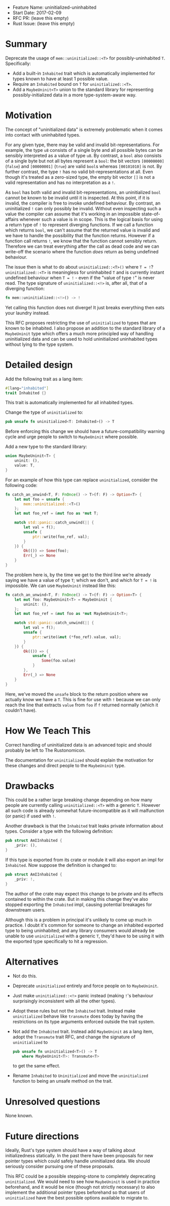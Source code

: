 - Feature Name: uninitialized-uninhabited
- Start Date: 2017-02-09
- RFC PR: (leave this empty)
- Rust Issue: (leave this empty)

# Summary
[summary]: #summary

Deprecate the usage of `mem::uninitialized::<T>` for possibly-uninhabited `T`.
Specifically:
  * Add a built-in `Inhabited` trait which is automatically implemented for
    types known to have at least 1 possible value.
  * Require an `Inhabited` bound on `T` for `uninitialized::<T>`.
  * Add a `MaybeUninit<T>` union to the standard library for representing
    possibly-initialized data in a more type-system-aware way.

# Motivation
[motivation]: #motivation

The concept of "uninitialized data" is extremely problematic when it comes into
contact with uninhabited types.

For any given type, there may be valid and invalid bit-representations. For
example, the type `u8` consists of a single byte and all possible bytes can be
sensibly interpreted as a value of type `u8`. By contrast, a `bool` also
consists of a single byte but not all bytes represent a `bool`: the
bit vectors `[00000000]` (`false`) and `[00000001]` (`true`) are valid `bool`s
whereas `[00101010]` is not. By further contrast, the type `!` has no valid
bit-representations at all. Even though it's treated as a zero-sized type, the
empty bit vector `[]` is not a valid representation and has no interpretation
as a `!`.

As `bool` has both valid and invalid bit-representations, an uninitialized
`bool` cannot be known to be invalid until it is inspected. At this point, if
it is invalid, the compiler is free to invoke undefined behaviour. By contrast,
an uninitialized `!` can only possibly be invalid. Without even inspecting such
a value the compiler can assume that it's working in an impossible
state-of-affairs whenever such a value is in scope. This is the logical basis
for using a return type of `!` to represent diverging functions.  If we call a
function which returns `bool`, we can't assume that the returned value is
invalid and we have to handle the possibility that the function returns.
However if a function call returns `!`, we know that the function cannot
sensibly return. Therefore we can treat everything after the call as dead code
and we can write-off the scenario where the function *does* return as being
undefined behaviour.

The issue then is what to do about `uninitialized::<T>()` where `T = !`?
`uninitialized::<T>` is meaningless for uninhabited `T` and is currently
instant undefined behaviour when `T = !` - even if the "value of type `!`" is
never read. The type signature of `uninitialized::<!>` is, after all, that of a
diverging function:

```rust
fn mem::uninitialized::<!>() -> !
```

Yet calling this function does not diverge! It just breaks everything then eats
your laundry instead.

This RFC proposes restricting the use of `uninitialized` to types that are
known to be inhabited. I also propose an addition to the standard library of a
`MaybeUninit` type which offers a much more principled way of handling
uninitialized data and can be used to hold uninitialized uninhabited types
without lying to the type system.

# Detailed design
[design]: #detailed-design

Add the following trait as a lang item:

```rust
#[lang="inhabited"]
trait Inhabited {}
```

This trait is automatically implemented for all inhabited types.

Change the type of `uninitialized` to:

```rust
pub unsafe fn uninitialized<T: Inhabited>() -> T
```

Before enforcing this change we should have a future-compatibility warning
cycle and urge people to switch to `MaybeUninit` where possible.

Add a new type to the standard library:

```rust
union MaybeUninit<T> {
    uninit: (),
    value: T,
}
```

For an example of how this type can replace `uninitialized`, consider the
following code:

```rust
fn catch_an_unwind<T, F: FnOnce() -> T>(f: F) -> Option<T> {
    let mut foo = unsafe {
        mem::uninitialized::<T>()
    };
    let mut foo_ref = &mut foo as *mut T;

    match std::panic::catch_unwind(|| {
        let val = f();
        unsafe {
            ptr::write(foo_ref, val);
        }
    }) {
        Ok(()) => Some(foo);
        Err(_) => None
    }
}
```

The problem here is, by the time we get to the third line we're already saying
we have a value of type `T`; which we don't, and which for `T = !` is
impossible. We can use `MaybeUninit` instead like this:

```rust
fn catch_an_unwind<T, F: FnOnce() -> T>(f: F) -> Option<T> {
    let mut foo: MaybeUninit<T> = MaybeUninit {
        uninit: (),
    };
    let mut foo_ref = &mut foo as *mut MaybeUninit<T>;

    match std::panic::catch_unwind(|| {
        let val = f();
        unsafe {
            ptr::write(&mut (*foo_ref).value, val);
        }
    }) {
        Ok(()) => {
            unsafe {
                Some(foo.value)
            }
        },
        Err(_) => None
    }
}
```

Here, we've moved the `unsafe` block to the return position where we actually
know we have a `T`.  This is fine for use with `!` because we can only reach
the line that extracts `value` from `foo` if `f` returned normally (which it
couldn't have).

# How We Teach This
[how-we-teach-this]: #how-we-teach-this

Correct handling of uninitialized data is an advanced topic and should probably be
left to The Rustonomicon.

The documentation for `uninitialized` should explain the motivation for these
changes and direct people to the `MaybeUninit` type.

# Drawbacks
[drawbacks]: #drawbacks

This could be a rather large breaking change depending on how many people are
currently calling `uninitialized::<T>` with a generic `T`. However all such
code is already somewhat future-incompatible as it will malfunction (or panic)
if used with `!`.

Another drawback is that the `Inhabited` trait leaks private information about
types. Consider a type with the following definition:

```rust
pub struct AmIInhabited {
    _priv: (),
}
```

If this type is exported from its crate or module it will also export an impl
for `Inhabited`. Now suppose the definition is changed to:

```rust
pub struct AmIInhabited {
    _priv: !,
}
```

The author of the crate may expect this change to be private and its effects
contained to within the crate. But in making this change they've also stopped
exporting the `Inhabited` impl, causing potential breakages for downstream
users.

Although this is a problem in principal it's unlikely to come up much in
practice. I doubt it's common for someone to change an inhabited exported type
to being uninhabited; and any library consumers would already be unable to use
`uninitialized` with a generic `T`, they'd have to be using it with the
exported type specifically to hit a regression.

# Alternatives
[alternatives]: #alternatives

* Not do this.
* Deprecate `uninitialized` entirely and force people on to `MaybeUninit`.
* Just make `uninitialized::<!>` panic instead (making `!`'s behaviour
  surprisingly inconsistent with all the other types).
* Adopt these rules but not the `Inhabited` trait. Instead make `uninitialized`
  behave like `transmute` does today by having the restrictions on its type
  arguments enforced outside the trait system.
* Not add the `Inhabited` trait. Instead add `MaybeUninit` as a lang item,
  adopt the `Transmute` trait RFC, and change the signature of `uninitialized` to

    ```rust
    pub unsafe fn uninitialized<T>() -> T
        where MaybeUninit<T>: Transmute<T>
    ```
  to get the same effect.
* Rename `Inhabited` to `Uninitialized` and move the `uninitialized` function
  to being an unsafe method on the trait.

# Unresolved questions
[unresolved]: #unresolved-questions

None known.

# Future directions

Ideally, Rust's type system should have a way of talking about initializedness
statically. In the past there have been proposals for new pointer types which
could safely handle uninitialized data. We should seriously consider pursuing
one of these proposals.

This RFC could be a possible stepping-stone to completely deprecating
`uninitialized`. We would need to see how `MaybeUninit` is used in practice
beforehand, and it would be nice (though not strictly necessary) to also
implement the additional pointer types beforehand so that users of
`uninitialized` have the best possible options available to migrate to.

